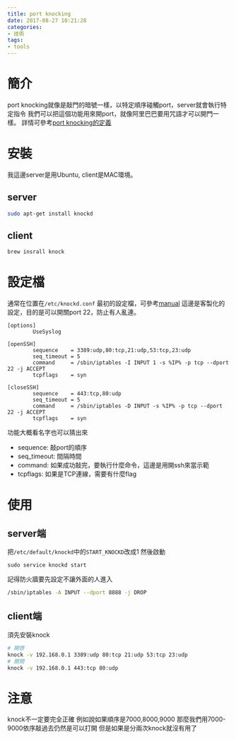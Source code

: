 ```yaml
---
title: port knocking
date: 2017-08-27 10:21:28
categories:
- 技術
tags:
- tools
---
```

# 簡介
port knocking就像是敲門的暗號一樣，以特定順序碰觸port，server就會執行特定指令
我們可以把這個功能用來開port，就像阿里巴巴要用咒語才可以開門一樣。
詳情可參考[port knocking的定義](http://www.portknocking.org/view/about/summary)

# 安裝
我這邊server是用Ubuntu, client是MAC環境。
## server
```bash
sudo apt-get install knockd
```
## client
```bash
brew insrall knock
```

# 設定檔
通常在位置在`/etc/knockd.conf`
最初的設定檔，可參考[manual](http://linux.die.net/man/1/knockd)
這邊是客製化的設定，目的是可以開關port 22，防止有人亂連。
```
[options]
        UseSyslog

[openSSH]
        sequence    = 3389:udp,80:tcp,21:udp,53:tcp,23:udp
        seq_timeout = 5
        command     = /sbin/iptables -I INPUT 1 -s %IP% -p tcp --dport 22 -j ACCEPT
        tcpflags    = syn

[closeSSH]
        sequence    = 443:tcp,80:udp
        seq_timeout = 5
        command     = /sbin/iptables -D INPUT -s %IP% -p tcp --dport 22 -j ACCEPT
        tcpflags    = syn
```

功能大概看名字也可以猜出來
* sequence: 敲port的順序
* seq_timeout: 間隔時間
* command: 如果成功敲完，要執行什麼命令，這邊是用開ssh來當示範
* tcpflags: 如果是TCP連線，需要有什麼flag

# 使用
## server端
把`/etc/default/knockd`中的`START_KNOCKD`改成1
然後啟動
```
sudo service knockd start
```
記得防火牆要先設定不讓外面的人進入
```sh
/sbin/iptables -A INPUT --dport 8888 -j DROP
```

## client端
須先安裝knock
```sh
# 開啓
knock -v 192.168.0.1 3389:udp 80:tcp 21:udp 53:tcp 23:udp
# 關閉
knock -v 192.168.0.1 443:tcp 80:udp
```

# 注意
knock不一定要完全正確
例如說如果順序是7000,8000,9000
那麼我們用7000-9000依序敲過去仍然是可以打開
但是如果是分兩次knock就沒有用了

